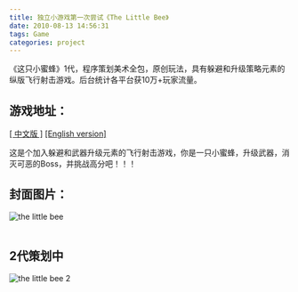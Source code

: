 ```yaml
---
title: 独立小游戏第一次尝试《The Little Bee》
date: 2010-08-13 14:56:31
tags: Game
categories: project
---
```


《这只小蜜蜂》1代，程序策划美术全包，原创玩法，具有躲避和升级策略元素的纵版飞行射击游戏。后台统计各平台获10万+玩家流量。

<!-- more -->

## 游戏地址：

<a href="http://www.4399.com/flash/37351_3.htm" target="_blank">[ 中文版 ]</a>   <a href="http://www.mochimedia.com/games/play/the-little-bee/" target="_blank">[English version]</a>   </p>

这是个加入躲避和武器升级元素的飞行射击游戏，你是一只小蜜蜂，升级武器，消灭可恶的Boss，并挑战高分吧！！！

## 封面图片：

<img src="/image/tlb01.png" alt="the little bee"></br></br>

## 2代策划中

<img src="/image/tlb02.png" alt="the little bee 2"> 